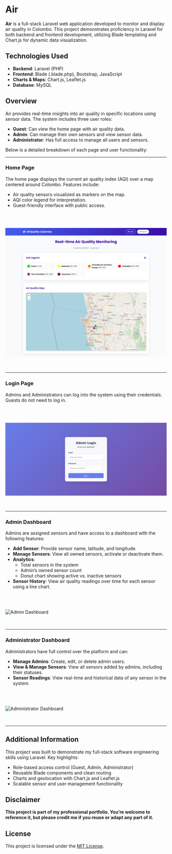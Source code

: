# Air

**Air** is a full-stack Laravel web application developed to monitor and display air quality in Colombo. This project demonstrates proficiency in Laravel for both backend and frontend development, utilizing Blade templating and Chart.js for dynamic data visualization.

## Technologies Used

- **Backend**: Laravel (PHP)
- **Frontend**: Blade (.blade.php), Bootstrap, JavaScript
- **Charts & Maps**: Chart.js, Leaflet.js
- **Database**: MySQL

## Overview

Air provides real-time insights into air quality in specific locations using sensor data. The system includes three user roles:

- **Guest**: Can view the home page with air quality data.
- **Admin**: Can manage their own sensors and view sensor data.
- **Administrator**: Has full access to manage all users and sensors.

Below is a detailed breakdown of each page and user functionality:

---

### Home Page

The home page displays the current air quality index (AQI) over a map centered around Colombo. Features include:

- Air quality sensors visualized as markers on the map.
- AQI color legend for interpretation.
- Guest-friendly interface with public access.

</br></br>

![Home Page](img/home.png)

</br>

---

### Login Page

Admins and Administrators can log into the system using their credentials. Guests do not need to log in.

</br></br>

![Login Page](img/login.png)

</br>

---

### Admin Dashboard

Admins are assigned sensors and have access to a dashboard with the following features:

- **Add Sensor**: Provide sensor name, latitude, and longitude.
- **Manage Sensors**: View all owned sensors, activate or deactivate them.
- **Analytics**:
  - Total sensors in the system
  - Admin’s owned sensor count
  - Donut chart showing active vs. inactive sensors
- **Sensor History**: View air quality readings over time for each sensor using a line chart.

</br></br>

![Admin Dashboard](img/adminDashboard.png)

</br>

---

### Administrator Dashboard

Administrators have full control over the platform and can:

- **Manage Admins**: Create, edit, or delete admin users.
- **View & Manage Sensors**: View all sensors added by admins, including their statuses.
- **Sensor Readings**: View real-time and historical data of any sensor in the system.

</br></br>

![Administrator Dashboard](img/adminMainDashboard.png)

</br>

---

## Additional Information

This project was built to demonstrate my full-stack software engineering skills using Laravel. Key highlights:

- Role-based access control (Guest, Admin, Administrator)
- Reusable Blade components and clean routing
- Charts and geolocation with Chart.js and Leaflet.js
- Scalable sensor and user management functionality

## Disclaimer

**This project is part of my professional portfolio. You’re welcome to reference it, but please credit me if you reuse or adapt any part of it.**

## License

This project is licensed under the [MIT License](LICENSE.md).
